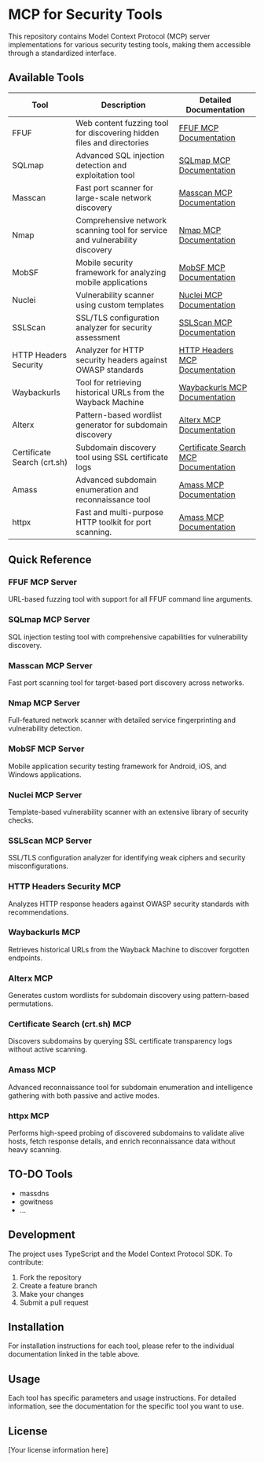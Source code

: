# MCP for Security Tools

This repository contains Model Context Protocol (MCP) server implementations for various security testing tools, making them accessible through a standardized interface.

## Available Tools

| Tool | Description | Detailed Documentation |
|------|-------------|------------------------|
| FFUF | Web content fuzzing tool for discovering hidden files and directories | [FFUF MCP Documentation](./ffuf-mcp/) |
| SQLmap | Advanced SQL injection detection and exploitation tool | [SQLmap MCP Documentation](./sqlmap-mcp/) |
| Masscan | Fast port scanner for large-scale network discovery | [Masscan MCP Documentation](./masscan-mcp/) |
| Nmap | Comprehensive network scanning tool for service and vulnerability discovery | [Nmap MCP Documentation](./nmap-mcp/) |
| MobSF | Mobile security framework for analyzing mobile applications | [MobSF MCP Documentation](./mobsf-mcp/) |
| Nuclei | Vulnerability scanner using custom templates | [Nuclei MCP Documentation](./nuclei-mcp/) |
| SSLScan | SSL/TLS configuration analyzer for security assessment | [SSLScan MCP Documentation](./sslscan-mcp/) |
| HTTP Headers Security | Analyzer for HTTP security headers against OWASP standards | [HTTP Headers MCP Documentation](./http-headers-security-mcp/) |
| Waybackurls | Tool for retrieving historical URLs from the Wayback Machine | [Waybackurls MCP Documentation](./waybackurls-mcp/) |
| Alterx | Pattern-based wordlist generator for subdomain discovery | [Alterx MCP Documentation](./alterx-mcp/) |
| Certificate Search (crt.sh) | Subdomain discovery tool using SSL certificate logs | [Certificate Search MCP Documentation](./crtsh-mcp/) |
| Amass | Advanced subdomain enumeration and reconnaissance tool | [Amass MCP Documentation](./amass-mcp) |
| httpx | Fast and multi-purpose HTTP toolkit for port scanning. | [Amass MCP Documentation](./httpx-mcp) |

## Quick Reference

### FFUF MCP Server
URL-based fuzzing tool with support for all FFUF command line arguments.

### SQLmap MCP Server
SQL injection testing tool with comprehensive capabilities for vulnerability discovery.

### Masscan MCP Server
Fast port scanning tool for target-based port discovery across networks.

### Nmap MCP Server
Full-featured network scanner with detailed service fingerprinting and vulnerability detection.

### MobSF MCP Server
Mobile application security testing framework for Android, iOS, and Windows applications.

### Nuclei MCP Server
Template-based vulnerability scanner with an extensive library of security checks.

### SSLScan MCP Server
SSL/TLS configuration analyzer for identifying weak ciphers and security misconfigurations.

### HTTP Headers Security MCP
Analyzes HTTP response headers against OWASP security standards with recommendations.

### Waybackurls MCP
Retrieves historical URLs from the Wayback Machine to discover forgotten endpoints.

### Alterx MCP
Generates custom wordlists for subdomain discovery using pattern-based permutations.

### Certificate Search (crt.sh) MCP
Discovers subdomains by querying SSL certificate transparency logs without active scanning.

### Amass MCP
Advanced reconnaissance tool for subdomain enumeration and intelligence gathering with both passive and active modes.

### httpx MCP
Performs high-speed probing of discovered subdomains to validate alive hosts, fetch response details, and enrich reconnaissance data without heavy scanning.

## TO-DO Tools 
- massdns
- gowitness
- ...

## Development

The project uses TypeScript and the Model Context Protocol SDK. To contribute:

1. Fork the repository
2. Create a feature branch
3. Make your changes
4. Submit a pull request

## Installation

For installation instructions for each tool, please refer to the individual documentation linked in the table above.

## Usage

Each tool has specific parameters and usage instructions. For detailed information, see the documentation for the specific tool you want to use.

## License

[Your license information here]